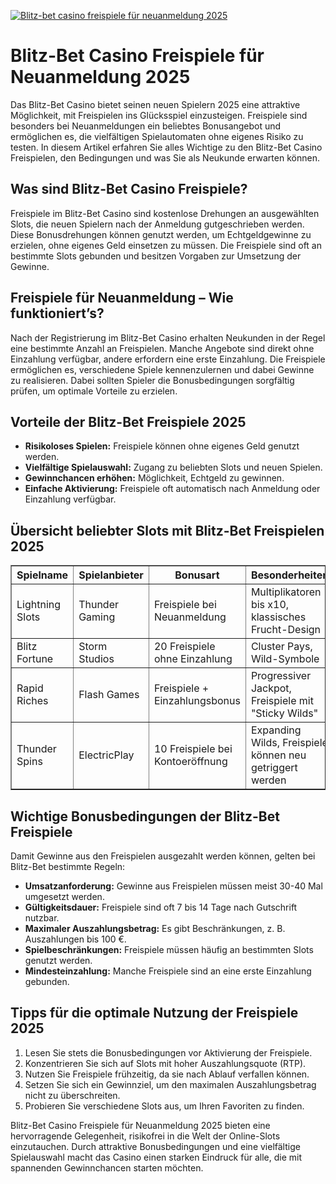 [![Blitz-bet casino freispiele für neuanmeldung 2025](https://123-caf.pages.dev/gitsignup.png)](https://vrmoo.ru/Bt82HjjY)

<h1>Blitz-Bet Casino Freispiele für Neuanmeldung 2025</h1> <p>Das Blitz-Bet Casino bietet seinen neuen Spielern 2025 eine attraktive Möglichkeit, mit Freispielen ins Glücksspiel einzusteigen. Freispiele sind besonders bei Neuanmeldungen ein beliebtes Bonusangebot und ermöglichen es, die vielfältigen Spielautomaten ohne eigenes Risiko zu testen. In diesem Artikel erfahren Sie alles Wichtige zu den Blitz-Bet Casino Freispielen, den Bedingungen und was Sie als Neukunde erwarten können.</p>  <h2>Was sind Blitz-Bet Casino Freispiele?</h2> <p>Freispiele im Blitz-Bet Casino sind kostenlose Drehungen an ausgewählten Slots, die neuen Spielern nach der Anmeldung gutgeschrieben werden. Diese Bonusdrehungen können genutzt werden, um Echtgeldgewinne zu erzielen, ohne eigenes Geld einsetzen zu müssen. Die Freispiele sind oft an bestimmte Slots gebunden und besitzen Vorgaben zur Umsetzung der Gewinne.</p>  <h2>Freispiele für Neuanmeldung – Wie funktioniert’s?</h2> <p>Nach der Registrierung im Blitz-Bet Casino erhalten Neukunden in der Regel eine bestimmte Anzahl an Freispielen. Manche Angebote sind direkt ohne Einzahlung verfügbar, andere erfordern eine erste Einzahlung. Die Freispiele ermöglichen es, verschiedene Spiele kennenzulernen und dabei Gewinne zu realisieren. Dabei sollten Spieler die Bonusbedingungen sorgfältig prüfen, um optimale Vorteile zu erzielen.</p>  <h2>Vorteile der Blitz-Bet Freispiele 2025</h2> <ul>   <li><strong>Risikoloses Spielen:</strong> Freispiele können ohne eigenes Geld genutzt werden.</li>   <li><strong>Vielfältige Spielauswahl:</strong> Zugang zu beliebten Slots und neuen Spielen.</li>   <li><strong>Gewinnchancen erhöhen:</strong> Möglichkeit, Echtgeld zu gewinnen.</li>   <li><strong>Einfache Aktivierung:</strong> Freispiele oft automatisch nach Anmeldung oder Einzahlung verfügbar.</li> </ul>  <h2>Übersicht beliebter Slots mit Blitz-Bet Freispielen 2025</h2> <table border="1" cellpadding="5" cellspacing="0">   <thead>     <tr>       <th>Spielname</th>       <th>Spielanbieter</th>       <th>Bonusart</th>       <th>Besonderheiten</th>     </tr>   </thead>   <tbody>     <tr>       <td>Lightning Slots</td>       <td>Thunder Gaming</td>       <td>Freispiele bei Neuanmeldung</td>       <td>Multiplikatoren bis x10, klassisches Frucht-Design</td>     </tr>     <tr>       <td>Blitz Fortune</td>       <td>Storm Studios</td>       <td>20 Freispiele ohne Einzahlung</td>       <td>Cluster Pays, Wild-Symbole</td>     </tr>     <tr>       <td>Rapid Riches</td>       <td>Flash Games</td>       <td>Freispiele + Einzahlungsbonus</td>       <td>Progressiver Jackpot, Freispiele mit "Sticky Wilds"</td>     </tr>     <tr>       <td>Thunder Spins</td>       <td>ElectricPlay</td>       <td>10 Freispiele bei Kontoeröffnung</td>       <td>Expanding Wilds, Freispiele können neu getriggert werden</td>     </tr>   </tbody> </table>  <h2>Wichtige Bonusbedingungen der Blitz-Bet Freispiele</h2> <p>Damit Gewinne aus den Freispielen ausgezahlt werden können, gelten bei Blitz-Bet bestimmte Regeln:</p> <ul>   <li><strong>Umsatzanforderung:</strong> Gewinne aus Freispielen müssen meist 30-40 Mal umgesetzt werden.</li>   <li><strong>Gültigkeitsdauer:</strong> Freispiele sind oft 7 bis 14 Tage nach Gutschrift nutzbar.</li>   <li><strong>Maximaler Auszahlungsbetrag:</strong> Es gibt Beschränkungen, z. B. Auszahlungen bis 100 €.</li>   <li><strong>Spielbeschränkungen:</strong> Freispiele müssen häufig an bestimmten Slots genutzt werden.</li>   <li><strong>Mindesteinzahlung:</strong> Manche Freispiele sind an eine erste Einzahlung gebunden.</li> </ul>  <h2>Tipps für die optimale Nutzung der Freispiele 2025</h2> <ol>   <li>Lesen Sie stets die Bonusbedingungen vor Aktivierung der Freispiele.</li>   <li>Konzentrieren Sie sich auf Slots mit hoher Auszahlungsquote (RTP).</li>   <li>Nutzen Sie Freispiele frühzeitig, da sie nach Ablauf verfallen können.</li>   <li>Setzen Sie sich ein Gewinnziel, um den maximalen Auszahlungsbetrag nicht zu überschreiten.</li>   <li>Probieren Sie verschiedene Slots aus, um Ihren Favoriten zu finden.</li> </ol>  <p>Blitz-Bet Casino Freispiele für Neuanmeldung 2025 bieten eine hervorragende Gelegenheit, risikofrei in die Welt der Online-Slots einzutauchen. Durch attraktive Bonusbedingungen und eine vielfältige Spielauswahl macht das Casino einen starken Eindruck für alle, die mit spannenden Gewinnchancen starten möchten.</p>